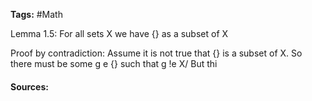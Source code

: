 **Tags:** #Math 

Lemma 1.5: For all sets X we have {} as a subset of X

Proof by contradiction: 
Assume it is not true that {} is a subset of X. So there must be some g e {} such that g !e X/ But thi

#### Sources: